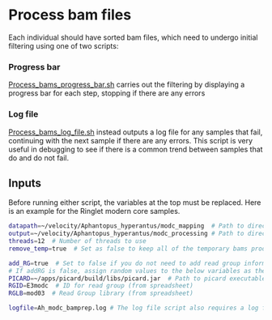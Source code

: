 # Process bam files

Each individual should have sorted bam files, which need to undergo initial filtering using one of two scripts:

### Progress bar

[Process_bams_progress_bar.sh](https://github.com/mmerkin/Velocity/blob/main/scripts/Process_bams_progress_bar.sh) carries out the filtering by displaying a progress bar for each step, 
stopping if there are any errors

### Log file

[Process_bams_log_file.sh](https://github.com/mmerkin/Velocity/blob/main/scripts/Process_bams_log_file.sh) instead outputs a log file for any samples that fail, 
continuing with the next sample if there are any errors. This script is very useful in debugging to see if there is a common trend between samples that do and do not fail.

## Inputs

Before running either script, the variables at the top must be replaced. Here is an example for the Ringlet modern core samples.

```bash
datapath=~/velocity/Aphantopus_hyperantus/modc_mapping  # Path to directory contaiing bam files to be filtered
output=~/velocity/Aphantopus_hyperantus/modc_processing # Path to directory to output filtered bams
threads=12  # Number of threads to use
remove_temp=true  # Set as false to keep all of the temporary bams produced during the filtering process

add_RG=true  # Set to false if you do not need to add read group information.
# If addRG is false, assign random values to the below variables as these will not be used
PICARD=~/apps/picard/build/libs/picard.jar  # Path to picard executable file
RGID=E3modc  # ID for read group (from spreadsheet)
RGLB=mod03  # Read Group library (from spreadsheet)

logfile=Ah_modc_bamprep.log # The log file script also requires a log file name
```
